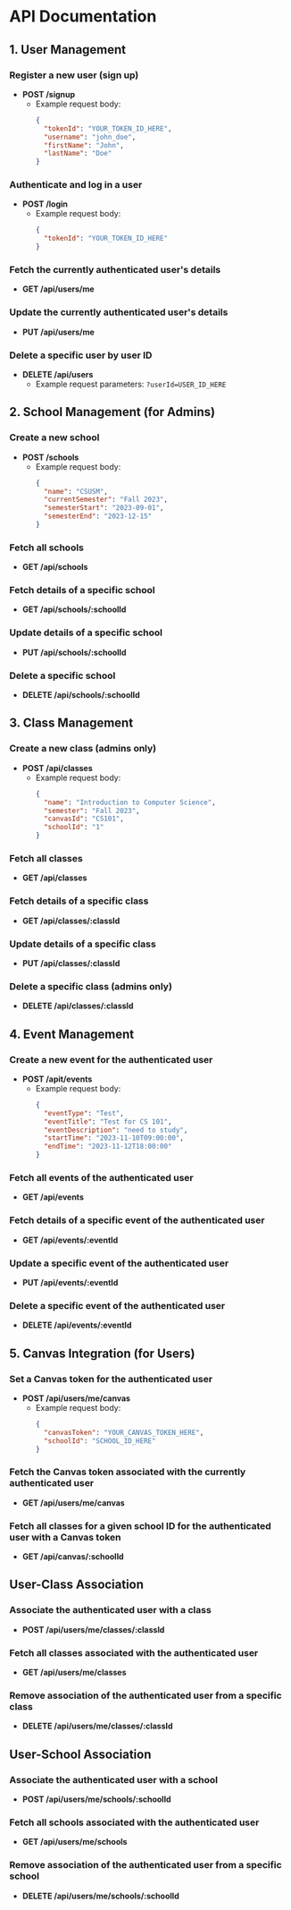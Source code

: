 # API Documentation

## 1. User Management

### Register a new user (sign up)
- **POST /signup**
    - Example request body:
      ```json
      {
        "tokenId": "YOUR_TOKEN_ID_HERE",
        "username": "john_doe",
        "firstName": "John",
        "lastName": "Doe"
      }
      ```

### Authenticate and log in a user
- **POST /login**
    - Example request body:
      ```json
      {
        "tokenId": "YOUR_TOKEN_ID_HERE"
      }
      ```

### Fetch the currently authenticated user's details
- **GET /api/users/me**

### Update the currently authenticated user's details
- **PUT /api/users/me**

### Delete a specific user by user ID
- **DELETE /api/users**
    - Example request parameters:
      `?userId=USER_ID_HERE`

## 2. School Management (for Admins)

### Create a new school
- **POST /schools**
    - Example request body:
      ```json
      {
        "name": "CSUSM",
        "currentSemester": "Fall 2023",
        "semesterStart": "2023-09-01",
        "semesterEnd": "2023-12-15"
      }
      ```

### Fetch all schools
- **GET /api/schools**

### Fetch details of a specific school
- **GET /api/schools/:schoolId**

### Update details of a specific school
- **PUT /api/schools/:schoolId**

### Delete a specific school
- **DELETE /api/schools/:schoolId**

## 3. Class Management

### Create a new class (admins only)
- **POST /api/classes**
    - Example request body:
      ```json
      {
        "name": "Introduction to Computer Science",
        "semester": "Fall 2023",
        "canvasId": "CS101",
        "schoolId": "1"
      }
      ```

### Fetch all classes
- **GET /api/classes**

### Fetch details of a specific class
- **GET /api/classes/:classId**

### Update details of a specific class
- **PUT /api/classes/:classId**

### Delete a specific class (admins only)
- **DELETE /api/classes/:classId**

## 4. Event Management

### Create a new event for the authenticated user
- **POST /apit/events**
    - Example request body:
      ```json
      {
        "eventType": "Test",
        "eventTitle": "Test for CS 101",
        "eventDescription": "need to study",
        "startTime": "2023-11-10T09:00:00",
        "endTime": "2023-11-12T18:00:00"
      }
      ```

### Fetch all events of the authenticated user
- **GET /api/events**

### Fetch details of a specific event of the authenticated user
- **GET /api/events/:eventId**

### Update a specific event of the authenticated user
- **PUT /api/events/:eventId**

### Delete a specific event of the authenticated user
- **DELETE /api/events/:eventId**

## 5. Canvas Integration (for Users)

### Set a Canvas token for the authenticated user
- **POST /api/users/me/canvas**
    - Example request body:
      ```json
      {
        "canvasToken": "YOUR_CANVAS_TOKEN_HERE",
        "schoolId": "SCHOOL_ID_HERE"
      }
      ```

### Fetch the Canvas token associated with the currently authenticated user
- **GET /api/users/me/canvas**

### Fetch all classes for a given school ID for the authenticated user with a Canvas token
- **GET /api/canvas/:schoolId**

## User-Class Association

### Associate the authenticated user with a class
- **POST /api/users/me/classes/:classId**

### Fetch all classes associated with the authenticated user
- **GET /api/users/me/classes**

### Remove association of the authenticated user from a specific class
- **DELETE /api/users/me/classes/:classId**

## User-School Association

### Associate the authenticated user with a school
- **POST /api/users/me/schools/:schoolId**

### Fetch all schools associated with the authenticated user
- **GET /api/users/me/schools**

### Remove association of the authenticated user from a specific school
- **DELETE /api/users/me/schools/:schoolId**
